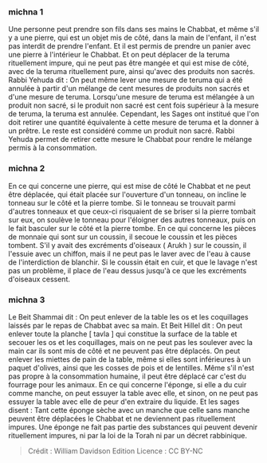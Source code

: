 
### michna 1
Une personne peut prendre son fils dans ses mains le Chabbat, et même s'il y a une pierre, qui est un objet mis de côté, dans la main de l'enfant, il n'est pas interdit de prendre l'enfant. Et il est permis de prendre un panier avec une pierre à l'intérieur le Chabbat. Et on peut déplacer de la teruma rituellement impure, qui ne peut pas être mangée et qui est mise de côté, avec de la teruma rituellement pure, ainsi qu'avec des produits non sacrés. Rabbi Yehuda dit : On peut même lever une mesure de teruma qui a été annulée à partir d'un mélange de cent mesures de produits non sacrés et d'une mesure de teruma. Lorsqu'une mesure de teruma est mélangée à un produit non sacré, si le produit non sacré est cent fois supérieur à la mesure de teruma, la teruma est annulée. Cependant, les Sages ont institué que l'on doit retirer une quantité équivalente à cette mesure de teruma et la donner à un prêtre. Le reste est considéré comme un produit non sacré. Rabbi Yehuda permet de retirer cette mesure le Chabbat pour rendre le mélange permis à la consommation.

### michna 2
En ce qui concerne une pierre, qui est mise de côté le Chabbat et ne peut être déplacée, qui était placée sur l'ouverture d'un tonneau, on incline le tonneau sur le côté et la pierre tombe. Si le tonneau se trouvait parmi d'autres tonneaux et que ceux-ci risquaient de se briser si la pierre tombait sur eux, on soulève le tonneau pour l'éloigner des autres tonneaux, puis on le fait basculer sur le côté et la pierre tombe. En ce qui concerne les pièces de monnaie qui sont sur un coussin, il secoue le coussin et les pièces tombent. S'il y avait des excréments d'oiseaux ( Arukh ) sur le coussin, il l'essuie avec un chiffon, mais il ne peut pas le laver avec de l'eau à cause de l'interdiction de blanchir. Si le coussin était en cuir, et que le lavage n'est pas un problème, il place de l'eau dessus jusqu'à ce que les excréments d'oiseaux cessent.

### michna 3
Le Beit Shammai dit : On peut enlever de la table les os et les coquillages laissés par le repas de Chabbat avec sa main. Et Beit Hillel dit : On peut enlever toute la planche [ tavla ] qui constitue la surface de la table et secouer les os et les coquillages, mais on ne peut pas les soulever avec la main car ils sont mis de côté et ne peuvent pas être déplacés. On peut enlever les miettes de pain de la table, même si elles sont inférieures à un paquet d'olives, ainsi que les cosses de pois et de lentilles. Même s'il n'est pas propre à la consommation humaine, il peut être déplacé car c'est du fourrage pour les animaux. En ce qui concerne l'éponge, si elle a du cuir comme manche, on peut essuyer la table avec elle, et sinon, on ne peut pas essuyer la table avec elle de peur d'en extraire du liquide. Et les sages disent : Tant cette éponge sèche avec un manche que celle sans manche peuvent être déplacées le Chabbat et ne deviennent pas rituellement impures. Une éponge ne fait pas partie des substances qui peuvent devenir rituellement impures, ni par la loi de la Torah ni par un décret rabbinique.

>Crédit : William Davidson Edition
>Licence : CC BY-NC